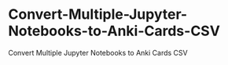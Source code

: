 # Convert-Multiple-Jupyter-Notebooks-to-Anki-Cards-CSV
Convert Multiple Jupyter Notebooks to Anki Cards CSV
